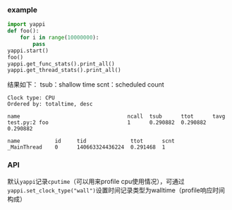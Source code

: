 ### example
```python
import yappi
def foo():
    for i in range(10000000):
        pass
yappi.start()
foo()
yappi.get_func_stats().print_all()
yappi.get_thread_stats().print_all()
```
结果如下：
tsub：shallow time
scnt：scheduled count

    Clock type: CPU
    Ordered by: totaltime, desc

    name                                  ncall  tsub      ttot      tavg
    test.py:2 foo                         1      0.290882  0.290882  0.290882

    name           id     tid              ttot      scnt
    _MainThread    0      140663324436224  0.291468  1

### API
默认`yappi`记录`cputime`（可以用来profile cpu使用情况），可通过`yappi.set_clock_type("wall")`设置时间记录类型为walltime（profile响应时间构成）
